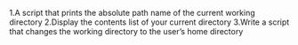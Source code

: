 1.A script that prints the absolute path name of the current working directory
2.Display the contents list of your current directory
3.Write a script that changes the working directory to the user’s home directory
